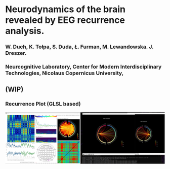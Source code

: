
# Neurodynamics of the brain revealed by EEG recurrence analysis.

### W. Duch, K. Tołpa, S. Duda, Ł. Furman, M. Lewandowska. J. Dreszer.
### Neurcognitive Laboratory, Center for Modern Interdisciplinary Technologies, Nicolaus Copernicus University,


## (WIP)


### Recurrence Plot (GLSL based)
[![](Neurodynamics.jpg)](https://drive.google.com/file/d/15xtPHrREqCoh8_8BmR3fjI2LE1rRGDHm/view?usp=sharing)


